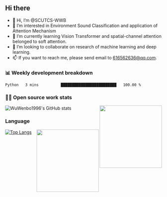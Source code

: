 ## Hi there
- 👋 Hi, I’m @SCUTCS-WWB
- 👀 I’m interested in Environment Sound Classification and application of Attention Mechanism
- 🌱 I’m currently learning Vision Transformer and spatial-channel attention belonged to soft attention.
- 💞️ I’m looking to collaborate on research of machine learning and deep learning.
- 📫 If you want to reach me, please send email to 616562636@qq.com.

### 📊 Weekly development breakdown
<!--START_SECTION:waka-->
```text
Python   3 mins          █████████████████████████   100.00 % 
```
<!--END_SECTION:waka-->

### 👨‍💻 Open source work stats

![WuWenbo1996's GitHub stats](https://github-readme-stats.vercel.app/api?username=WuWenbo1996&show_icons=true)
<img align='right' src='https://octodex.github.com/images/hula_loop_octodex03.gif' width='200"'>

### Language
[![Top Langs](https://github-readme-stats.vercel.app/api/top-langs/?username=WuWenbo1996&)](https://github.com/anuraghazra/github-readme-stats)
<img align='right' src='https://octodex.github.com/images/inspectocat.jpg' width='200"'>
<!---
WuWenbo1996/WuWenbo1996 is a ✨ special ✨ repository because its `README.md` (this file) appears on your GitHub profile.
You can click the Preview link to take a look at your changes.
--->
